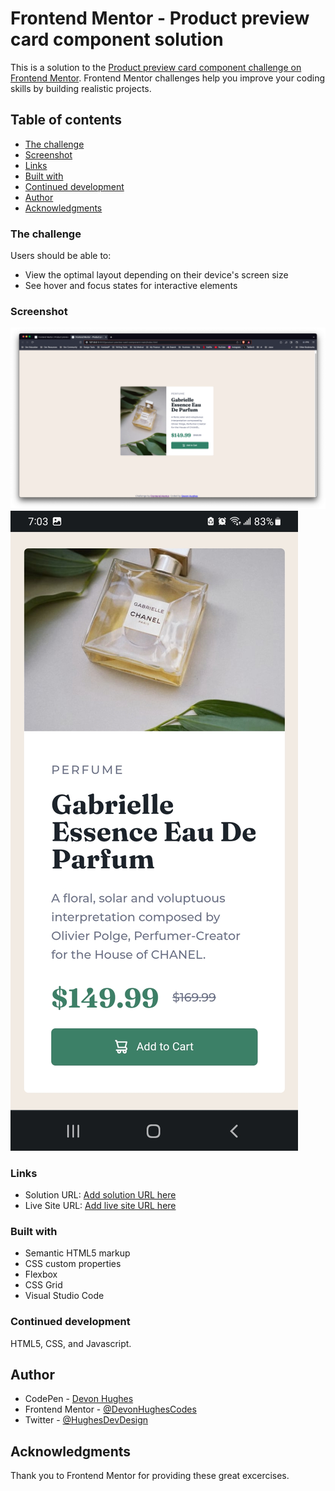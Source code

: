 # Frontend Mentor - Product preview card component solution

This is a solution to the [Product preview card component challenge on Frontend Mentor](https://www.frontendmentor.io/challenges/product-preview-card-component-GO7UmttRfa). Frontend Mentor challenges help you improve your coding skills by building realistic projects. 

## Table of contents

  - [The challenge](#the-challenge)
  - [Screenshot](#screenshot)
  - [Links](#links)
  - [Built with](#built-with)
  - [Continued development](#continued-development)
- [Author](#author)
- [Acknowledgments](#acknowledgments)

### The challenge

Users should be able to:

- View the optimal layout depending on their device's screen size
- See hover and focus states for interactive elements

### Screenshot

![Desktop View Screenshot](./desktop-view.jpg)
![Mobile View Screenshot](./mobile-view.jpg)

### Links

- Solution URL: [Add solution URL here](https://your-solution-url.com)
- Live Site URL: [Add live site URL here](https://your-live-site-url.com)

### Built with

- Semantic HTML5 markup
- CSS custom properties
- Flexbox
- CSS Grid
- Visual Studio Code

### Continued development

HTML5, CSS, and Javascript.

## Author

- CodePen - [Devon Hughes](https://codepen.io/Devon-Hughes-the-decoder)
- Frontend Mentor - [@DevonHughesCodes](https://www.frontendmentor.io/profile/DevonHughesCodes)
- Twitter - [@HughesDevDesign](https://twitter.com/HughesDevDesign)

## Acknowledgments

Thank you to Frontend Mentor for providing these great excercises.
